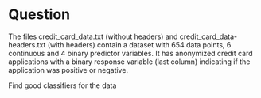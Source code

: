 # Question
The files credit_card_data.txt (without headers) and credit_card_data-headers.txt (with headers) contain a dataset with 654 data points, 6 continuous and 4 binary predictor variables.
It has anonymized credit card applications with a binary response variable (last column) indicating if the application was positive or negative.

Find good classifiers for the data

